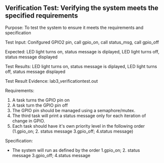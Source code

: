 ## Verification Test: Verifying the system meets the specified requirements

Purpose: To test the system to ensure it meets the requirements and specification

Test Input: Conifgured GPIO2 pin, call gpio_on, call status_msg, call gpio_off

Expected: LED light turns on, status message is diplayed, LED light turns off, status message displayed

Test Results: LED light turns on, status message is diplayed, LED light turns off, status message displayed

Test Result Evidence: lab3_verificationtest.out

Requirements: 
1. A task turns the GPIO pin on
2. A task turn the GPIO pin off
3. The GPIO pin should be managed using a semaphore/mutex. 
4. The third task will print a status message only for each iteration of change in GPIO.
5. Each task should have it's own priority level in the following order (1.gpio_on; 2. status message 3.gpio_off; 4.status message)

Specification:
- The system will run as defined by the order 1.gpio_on; 2. status message 3.gpio_off; 4.status message




